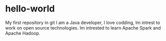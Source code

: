 # hello-world
My first repository in git
I am a Java developer, I love codding, Im intrest to work on open source technologies.
Im intrested to learn Apache Spark and Apache Hadoop.
